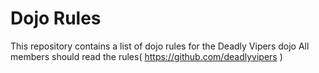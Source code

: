 Dojo Rules
==========

This repository contains a list of dojo rules for the Deadly Vipers dojo
All members should read the rules( https://github.com/deadlyvipers )

